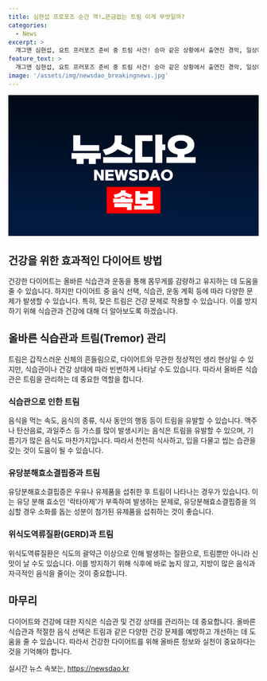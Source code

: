 ```yaml
---
title: 심현섭 프로포즈 순간 꺽!…뜬금없는 트림 이게 무엇일까?
categories:
  - News
excerpt: >
  개그맨 심현섭, 요트 프러포즈 준비 중 트림 사건! 승마 같은 상황에서 출연진 경악, 일상에서의 트림은 뭘까?
feature_text: >
  개그맨 심현섭, 요트 프러포즈 준비 중 트림 사건! 승마 같은 상황에서 출연진 경악, 일상에서의 트림은 뭘까?
image: '/assets/img/newsdao_breakingnews.jpg'
---
```


<p><img src="/assets/img/newsdao_breakingnews.jpg" alt="pcversion 속보" /></p>

<h2>건강을 위한 효과적인 다이어트 방법</h2>

<p data-ke-size="size16">건강한 다이어트는 올바른 식습관과 운동을 통해 몸무게를 감량하고 유지하는 데 도움을 줄 수 있습니다. 하지만 다이어트 중 음식 선택, 식습관, 운동 계획 등에 따라 다양한 문제가 발생할 수 있습니다. 특히, 잦은 트림은 건강 문제로 작용할 수 있습니다. 이를 방지하기 위해 식습관과 건강에 대해 더 알아보도록 하겠습니다.</p>

<h2 data-ke-size="size26">올바른 식습관과 트림(Tremor) 관리</h2>

<p data-ke-size="size16">트림은 갑작스러운 신체의 흔들림으로, 다이어트와 무관한 정상적인 생리 현상일 수 있지만, 식습관이나 건강 상태에 따라 빈번하게 나타날 수도 있습니다. 따라서 올바른 식습관은 트림을 관리하는 데 중요한 역할을 합니다.</p>

<h3><b>식습관으로 인한 트림</b></h3>

<p data-ke-size="size16">음식을 먹는 속도, 음식의 종류, 식사 동안의 행동 등이 트림을 유발할 수 있습니다. 맥주나 탄산음료, 과일주스 등 가스를 많이 발생시키는 음식은 트림을 유발할 수 있으며, 기름기가 많은 음식도 마찬가지입니다. 따라서 천천히 식사하고, 입을 다물고 씹는 습관을 갖는 것이 도움이 될 수 있습니다.</p>

<h3><b>유당분해효소결핍증과 트림</b></h3>

<p data-ke-size="size16">유당분해효소결핍증은 우유나 유제품을 섭취한 후 트림이 나타나는 경우가 있습니다. 이는 유당 분해 효소인 '락타아제'가 부족하여 발생하는 문제로, 유당분해효소결핍증을 의심할 경우 소화를 돕는 성분이 첨가된 유제품을 섭취하는 것이 좋습니다.</p>

<h3><b>위식도역류질환(GERD)과 트림</b></h3>

<p data-ke-size="size16">위식도역류질환은 식도의 괄약근 이상으로 인해 발생하는 질환으로, 트림뿐만 아니라 신맛이 날 수도 있습니다. 이를 방지하기 위해 식후에 바로 눕지 않고, 지방이 많은 음식과 자극적인 음식을 줄이는 것이 중요합니다.</p>

<h2 data-ke-size="size26">마무리</h2>

<p data-ke-size="size16">다이어트와 건강에 대한 지식은 식습관 및 건강 상태를 관리하는 데 중요합니다. 올바른 식습관과 적절한 음식 선택은 트림과 같은 다양한 건강 문제를 예방하고 개선하는 데 도움을 줄 수 있습니다. 따라서 건강한 다이어트를 위해 올바른 정보와 실천이 중요하다는 것을 기억해야 합니다.</p>
실시간 뉴스 속보는, <a href="https://newsdao.kr" rel="dofollow">https://newsdao.kr</a>


